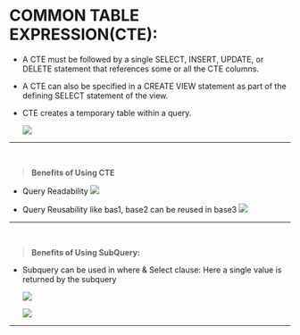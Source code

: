 # **COMMON TABLE EXPRESSION(CTE):**

- A CTE must be followed by a single SELECT, INSERT, UPDATE, or DELETE statement that references some or all the CTE columns.

- A CTE can also be specified in a CREATE VIEW statement as part of the defining SELECT statement of the view.

- CTE creates a temporary table within a query.
  
    **![](https://lh6.googleusercontent.com/SI07YVQ8ZAACEPI7v-6yZCDzUK3LS5EIP6xDGuyRA9dBz9dAj7hqmG2ts68mey7sEen9d7yZaqs5iiPsF3YYfLinxVCor0SGaSe2E8Q_SgCaOODlms6eFNbCcnC76mepdKqEzwMeEe-XJlyB4jVBHA)**

---

<br>

> **Benefits of Using CTE**

- Query Readability
    **![](https://lh6.googleusercontent.com/KWb5h7EVscMAZneNvtCF5SuPQwA_xT-STeeGnQmckTwOu86IB6b0ijpUOgq2u0wyEByKhZj4PKefNfjU7-w2REhwwB6wSvgiJLpgWzSlMxDZwv_xQxmB2o8RYqbQjTPmx0AVT4KZBYOSzVj7TsMwJ-s)**

- Query Reusability like bas1, base2 can be reused in base3
    **![](https://lh6.googleusercontent.com/sgXHO0PrUhi_DIUlI8raPFHCyjH_AewWz3eshMp-tpZllyHnd2dAT97VAkvN8MX4xy0RDO4lWLe6wVybc1YD52fT61qzy7eLOZUu7bBZGqsznchb33OFEOBdhsMjRjXILNtwATpQXS2XIcslIJMvgrw)**

---

<br>

> **Benefits of Using SubQuery:**

- Subquery can be used in where & Select clause: Here a single value is returned by the subquery

    **![](https://lh4.googleusercontent.com/klqZDzGGYR0dqaSaPPhgFkF0gF2NNamsXx8uSZnvymWMSTbJfRvo9jHr8uvRWpUR25ot3jg6kSEt1fwhC5V--a5j_iAd-6ZXsE7lLYXxQMZ61H_s-YSl85_k7vJv1hbIEhOtEnrQegYpMXMn6qwJe-M)**

    **![](https://lh4.googleusercontent.com/TqTqCkepRvTXBhroLHLF8HTWhHKeENfjOq54MXr7LSgVP0KZxq5JC4NcD5kPS8IPOfRoGAsbrRIl_WaohT394nVBlzF04iRgozBb-D5jNyCEYTu5hTMiV1rbj21OYEQ6Y9Kto2Q_3YwMW_883S63Lug)**

---

<br>